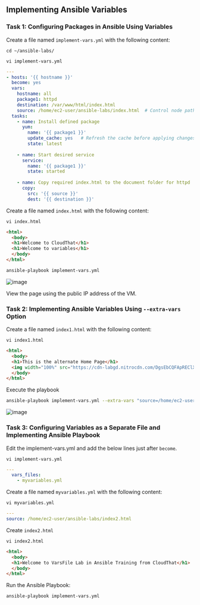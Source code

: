 ## Implementing Ansible Variables

### Task 1: Configuring Packages in Ansible Using Variables

Create a file named `implement-vars.yml` with the following content:
```
cd ~/ansible-labs/
```
```
vi implement-vars.yml
```
```yaml
---
- hosts: '{{ hostname }}'
  become: yes
  vars:
    hostname: all
    package1: httpd
    destination: /var/www/html/index.html
    source: /home/ec2-user/ansible-labs/index.html  # Control node path
  tasks:
    - name: Install defined package
      yum:
        name: '{{ package1 }}'
        update_cache: yes   # Refresh the cache before applying changes
        state: latest
    
    - name: Start desired service
      service:
        name: '{{ package1 }}'
        state: started
    
    - name: Copy required index.html to the document folder for httpd
      copy:
        src: '{{ source }}'
        dest: '{{ destination }}'
```

Create a file named `index.html` with the following content:

```
vi index.html
```
```html
<html>
  <body>
  <h1>Welcome to CloudThat</h1>
  <h1>Welcome to variables</h1>
  </body>
</html>
```

```sh
ansible-playbook implement-vars.yml
```
![image](https://github.com/user-attachments/assets/54f4e704-6370-48ca-ada9-6f905a1f069c)

View the page using the public IP address of the VM.

### Task 2: Implementing Ansible Variables Using `--extra-vars` Option

Create a file named `index1.html` with the following content:

```
vi index1.html
```
```html
<html>
  <body>
  <h1>This is the alternate Home Page</h1>
  <img width="100%" src="https://cdn-labgd.nitrocdn.com/DgsEbCQFApREClXUXMwcDAPWJfHtBIby/assets/images/optimized/rev-f4df46d/content.cloudthat.com/consulting/wp-content/uploads/2023/11/30110123/Banner__Homepage_-Superstar-Award1.webp">
  </body>
</html>
```
Execute the playbook
```sh
ansible-playbook implement-vars.yml --extra-vars "source=/home/ec2-user/ansible-labs/index1.html"
```
![image](https://github.com/user-attachments/assets/04200e41-cb53-45df-b24a-a941bf3f2e90)

### Task 3: Configuring Variables as a Separate File and Implementing Ansible Playbook

Edit the implement-vars.yml and add the below lines just after `become`.

```
vi implement-vars.yml
```
```yaml
---
  vars_files:
    - myvariables.yml
 ```

Create a file named `myvariables.yml` with the following content:

```
vi myvariables.yml
```
```yaml
---
source: /home/ec2-user/ansible-labs/index2.html
```

Create `index2.html`

```
vi index2.html
```
```html
<html>
  <body>
  <h1>Welcome to VarsFile Lab in Ansible Training from CloudThat</h1>
  </body>
</html>
```

Run the Ansible Playbook:

```sh
ansible-playbook implement-vars.yml
```



